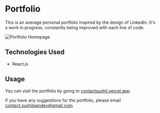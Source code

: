# Portfolio

This is an average personal portfolio inspired by the design of LinkedIn. It's a work in progress, constantly being improved with each line of code.

![Portfolio Homepage](https://res.cloudinary.com/djug8zfu7/image/upload/f_auto,q_auto/hwqhhc3ezhqjdkcup1ca)

## Technologies Used

- React.js

## Usage

You can visit the portfolio by going to [contactsushil.vercel.app](https://contactsushil.vercel.app).

If you have any suggestions for the portfolio, please email contact.sushilpandey@gmail.com.
